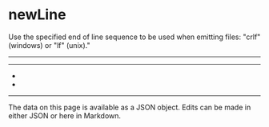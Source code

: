 <!-- Important! Do not modify comment blocks. They are necessary for the transformer to work properly -->

<!-- title -->
# newLine

<!-- shortDescription -->
Use the specified end of line sequence to be used when emitting files: "crlf" (windows) or "lf" (unix)."

---

<!-- extendedDescription -->


---

<!-- references -->
- []()
- []()
---

<!-- footer -->
The data on this page is available as a JSON object. Edits can be made in either JSON or here in Markdown.
